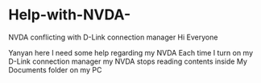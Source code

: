 # Help-with-NVDA-
NVDA conflicting with D-Link connection manager
Hi Everyone

Yanyan here I need some help regarding my NVDA
Each time I turn on my D-Link connection manager my NVDA stops reading contents inside My Documents folder on my PC
